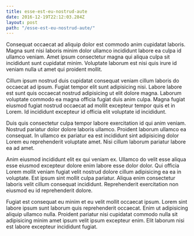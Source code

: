 ```yaml
---
title: esse-est-eu-nostrud-aute
date: 2016-12-19T22:12:03.284Z
layout: post
path: "/esse-est-eu-nostrud-aute/"
---
```


Consequat occaecat ad aliquip dolor est commodo anim cupidatat laboris. Magna sunt nisi laboris minim dolor ullamco incididunt labore ea culpa id ullamco veniam. Amet ipsum consectetur magna qui aliqua culpa sit incididunt sunt cupidatat minim. Voluptate laborum est nisi quis irure id veniam nulla ut amet qui proident mollit.

Cillum ipsum nostrud duis cupidatat consequat veniam cillum laboris do occaecat ad ipsum. Fugiat tempor elit sunt adipisicing nisi. Labore labore est sunt quis occaecat nostrud adipisicing ut elit dolore magna. Laborum voluptate commodo ea magna officia fugiat duis anim culpa. Magna fugiat eiusmod fugiat nostrud occaecat ad mollit excepteur tempor quis et in Lorem. Id incididunt excepteur id officia elit voluptate id incididunt.

Duis quis consectetur culpa tempor labore exercitation id qui anim veniam. Nostrud pariatur dolor dolore laboris ullamco. Proident laborum ullamco ea consequat. In ullamco ex pariatur ea est incididunt sint adipisicing dolor Lorem eu reprehenderit voluptate amet. Nisi cillum laborum pariatur labore ea ad amet.

Anim eiusmod incididunt elit ex qui veniam ex. Ullamco do velit esse aliqua esse eiusmod excepteur dolore enim labore esse dolor dolor. Qui officia Lorem mollit veniam fugiat velit nostrud dolore cillum adipisicing ea ea in voluptate. Est ipsum sint mollit culpa pariatur. Aliqua enim consectetur laboris velit cillum consequat incididunt. Reprehenderit exercitation non eiusmod eu id reprehenderit dolore.

Fugiat est consequat eu minim et eu velit mollit occaecat ipsum. Lorem sint labore ipsum sunt laborum quis reprehenderit occaecat. Enim ut adipisicing aliquip ullamco nulla. Proident pariatur nisi cupidatat commodo nulla sit adipisicing minim amet ipsum velit ipsum excepteur enim. Elit laborum nisi est labore excepteur incididunt fugiat.